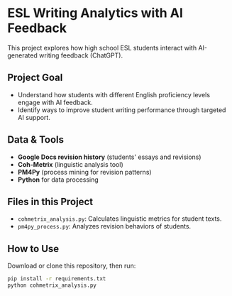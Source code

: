# ESL Writing Analytics with AI Feedback

This project explores how high school ESL students interact with AI-generated writing feedback (ChatGPT).

## Project Goal
- Understand how students with different English proficiency levels engage with AI feedback.
- Identify ways to improve student writing performance through targeted AI support.

## Data & Tools
- **Google Docs revision history** (students' essays and revisions)
- **Coh-Metrix** (linguistic analysis tool)
- **PM4Py** (process mining for revision patterns)
- **Python** for data processing

## Files in this Project
- `cohmetrix_analysis.py`: Calculates linguistic metrics for student texts.
- `pm4py_process.py`: Analyzes revision behaviors of students.

## How to Use
Download or clone this repository, then run:
```bash
pip install -r requirements.txt
python cohmetrix_analysis.py
